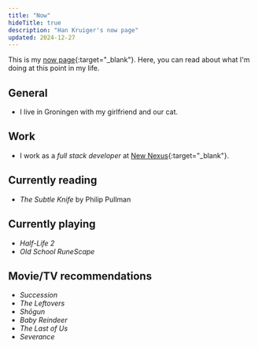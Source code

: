 ```yaml
---
title: "Now"
hideTitle: true
description: "Han Kruiger's now page"
updated: 2024-12-27
---
```


This is my [now page](https://nownownow.com/about){:target="_blank"}.
Here, you can read about what I'm doing at this point in my life.

## General

- I live in Groningen with my girlfriend and our cat. 

## Work

- I work as a *full stack developer* at [New Nexus](https://newnexus.nl/){:target="_blank"}.

## Currently reading

- *The Subtle Knife* by Philip Pullman

## Currently playing

- *Half-Life 2*
- *Old School RuneScape*

## Movie/TV recommendations

- *Succession*
- *The Leftovers*
- *Shōgun*
- *Baby Reindeer*
- *The Last of Us*
- *Severance*
